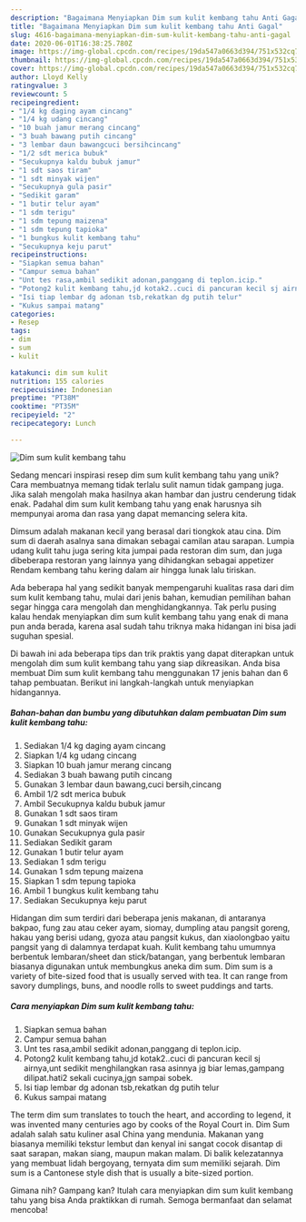 ```yaml
---
description: "Bagaimana Menyiapkan Dim sum kulit kembang tahu Anti Gagal"
title: "Bagaimana Menyiapkan Dim sum kulit kembang tahu Anti Gagal"
slug: 4616-bagaimana-menyiapkan-dim-sum-kulit-kembang-tahu-anti-gagal
date: 2020-06-01T16:38:25.780Z
image: https://img-global.cpcdn.com/recipes/19da547a0663d394/751x532cq70/dim-sum-kulit-kembang-tahu-foto-resep-utama.jpg
thumbnail: https://img-global.cpcdn.com/recipes/19da547a0663d394/751x532cq70/dim-sum-kulit-kembang-tahu-foto-resep-utama.jpg
cover: https://img-global.cpcdn.com/recipes/19da547a0663d394/751x532cq70/dim-sum-kulit-kembang-tahu-foto-resep-utama.jpg
author: Lloyd Kelly
ratingvalue: 3
reviewcount: 5
recipeingredient:
- "1/4 kg daging ayam cincang"
- "1/4 kg udang cincang"
- "10 buah jamur merang cincang"
- "3 buah bawang putih cincang"
- "3 lembar daun bawangcuci bersihcincang"
- "1/2 sdt merica bubuk"
- "Secukupnya kaldu bubuk jamur"
- "1 sdt saos tiram"
- "1 sdt minyak wijen"
- "Secukupnya gula pasir"
- "Sedikit garam"
- "1 butir telur ayam"
- "1 sdm terigu"
- "1 sdm tepung maizena"
- "1 sdm tepung tapioka"
- "1 bungkus kulit kembang tahu"
- "Secukupnya keju parut"
recipeinstructions:
- "Siapkan semua bahan"
- "Campur semua bahan"
- "Unt tes rasa,ambil sedikit adonan,panggang di teplon.icip."
- "Potong2 kulit kembang tahu,jd kotak2..cuci di pancuran kecil sj airnya,unt sedikit menghilangkan rasa asinnya jg biar lemas,gampang dilipat.hati2 sekali cucinya,jgn sampai sobek."
- "Isi tiap lembar dg adonan tsb,rekatkan dg putih telur"
- "Kukus sampai matang"
categories:
- Resep
tags:
- dim
- sum
- kulit

katakunci: dim sum kulit 
nutrition: 155 calories
recipecuisine: Indonesian
preptime: "PT38M"
cooktime: "PT35M"
recipeyield: "2"
recipecategory: Lunch

---
```



![Dim sum kulit kembang tahu](https://img-global.cpcdn.com/recipes/19da547a0663d394/751x532cq70/dim-sum-kulit-kembang-tahu-foto-resep-utama.jpg)

Sedang mencari inspirasi resep dim sum kulit kembang tahu yang unik? Cara membuatnya memang tidak terlalu sulit namun tidak gampang juga. Jika salah mengolah maka hasilnya akan hambar dan justru cenderung tidak enak. Padahal dim sum kulit kembang tahu yang enak harusnya sih mempunyai aroma dan rasa yang dapat memancing selera kita.

Dimsum adalah makanan kecil yang berasal dari tiongkok atau cina. Dim sum di daerah asalnya sana dimakan sebagai camilan atau sarapan. Lumpia udang kulit tahu juga sering kita jumpai pada restoran dim sum, dan juga dibeberapa restoran yang lainnya yang dihidangkan sebagai appetizer Rendam kembang tahu kering dalam air hingga lunak lalu tiriskan.

Ada beberapa hal yang sedikit banyak mempengaruhi kualitas rasa dari dim sum kulit kembang tahu, mulai dari jenis bahan, kemudian pemilihan bahan segar hingga cara mengolah dan menghidangkannya. Tak perlu pusing kalau hendak menyiapkan dim sum kulit kembang tahu yang enak di mana pun anda berada, karena asal sudah tahu triknya maka hidangan ini bisa jadi suguhan spesial.


Di bawah ini ada beberapa tips dan trik praktis yang dapat diterapkan untuk mengolah dim sum kulit kembang tahu yang siap dikreasikan. Anda bisa membuat Dim sum kulit kembang tahu menggunakan 17 jenis bahan dan 6 tahap pembuatan. Berikut ini langkah-langkah untuk menyiapkan hidangannya.

<!--inarticleads1-->

##### Bahan-bahan dan bumbu yang dibutuhkan dalam pembuatan Dim sum kulit kembang tahu:

1. Sediakan 1/4 kg daging ayam cincang
1. Siapkan 1/4 kg udang cincang
1. Siapkan 10 buah jamur merang cincang
1. Sediakan 3 buah bawang putih cincang
1. Gunakan 3 lembar daun bawang,cuci bersih,cincang
1. Ambil 1/2 sdt merica bubuk
1. Ambil Secukupnya kaldu bubuk jamur
1. Gunakan 1 sdt saos tiram
1. Gunakan 1 sdt minyak wijen
1. Gunakan Secukupnya gula pasir
1. Sediakan Sedikit garam
1. Gunakan 1 butir telur ayam
1. Sediakan 1 sdm terigu
1. Gunakan 1 sdm tepung maizena
1. Siapkan 1 sdm tepung tapioka
1. Ambil 1 bungkus kulit kembang tahu
1. Sediakan Secukupnya keju parut


Hidangan dim sum terdiri dari beberapa jenis makanan, di antaranya bakpao, fung zau atau ceker ayam, siomay, dumpling atau pangsit goreng, hakau yang berisi udang, gyoza atau pangsit kukus, dan xiaolongbao yaitu pangsit yang di dalamnya terdapat kuah. Kulit kembang tahu umumnya berbentuk lembaran/sheet dan stick/batangan, yang berbentuk lembaran biasanya digunakan untuk membungkus aneka dim sum. Dim sum is a variety of bite-sized food that is usually served with tea. It can range from savory dumplings, buns, and noodle rolls to sweet puddings and tarts. 

<!--inarticleads2-->

##### Cara menyiapkan Dim sum kulit kembang tahu:

1. Siapkan semua bahan
1. Campur semua bahan
1. Unt tes rasa,ambil sedikit adonan,panggang di teplon.icip.
1. Potong2 kulit kembang tahu,jd kotak2..cuci di pancuran kecil sj airnya,unt sedikit menghilangkan rasa asinnya jg biar lemas,gampang dilipat.hati2 sekali cucinya,jgn sampai sobek.
1. Isi tiap lembar dg adonan tsb,rekatkan dg putih telur
1. Kukus sampai matang


The term dim sum translates to touch the heart, and according to legend, it was invented many centuries ago by cooks of the Royal Court in. Dim Sum adalah salah satu kuliner asal China yang mendunia. Makanan yang biasanya memiliki tekstur lembut dan kenyal ini sangat cocok disantap di saat sarapan, makan siang, maupun makan malam. Di balik kelezatannya yang membuat lidah bergoyang, ternyata dim sum memiliki sejarah. Dim sum is a Cantonese style dish that is usually a bite-sized portion. 

Gimana nih? Gampang kan? Itulah cara menyiapkan dim sum kulit kembang tahu yang bisa Anda praktikkan di rumah. Semoga bermanfaat dan selamat mencoba!

